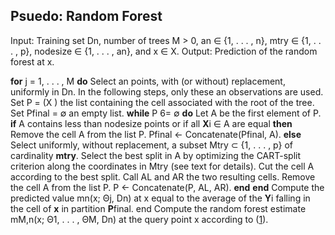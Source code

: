## Psuedo: Random Forest

Input: Training set Dn, number of trees M > 0, an ∈ {1, . . . , n},
        mtry ∈ {1, . . . , p}, nodesize ∈ {1, . . . , an}, and x ∈ X.
Output: Prediction of the random forest at x.

**for** j = 1, . . . , M **do**
    Select an points, with (or without) replacement, uniformly in Dn. In the
    following steps, only these an observations are used.
    Set P = (X ) the list containing the cell associated with the root of the
    tree.
    Set Pfinal = ∅ an empty list.
    **while** P 6= ∅ **do**
        Let A be the first element of P.
        **if** A contains less than nodesize points or if all **X**i ∈ A are equal
        **then**
             Remove the cell A from the list P.
             Pfinal ← Concatenate(Pfinal, A).
        **else**
             Select uniformly, without replacement, a subset Mtry ⊂ {1, . . . ,
             p} of cardinality **mtry**.
             Select the best split in A by optimizing the CART-split criterion
             along the coordinates in Mtry (see text for details).
             Cut the cell A according to the best split. Call AL and AR the
             two resulting cells.
             Remove the cell A from the list P.
             P ← Concatenate(P, AL, AR).
        **end**
    **end**
    Compute the predicted value mn(x; Θj, Dn) at x equal to the average of
    the **Y**i falling in the cell of **x** in partition **P**final.
end
Compute the random forest estimate mM,n(x; Θ1, . . . , ΘM, Dn) at the query
point x according to ([1](https://arxiv.org/pdf/1511.05741.pdf)).
